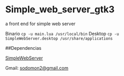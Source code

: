 # Simple_web_server_gtk3
a front end for simple web server

Binario `cp -u main.lua /usr/local/bin`
Desktop `cp -u SimpleWebServer.desktop /usr/share/applications `

##Dependencias

[SimpleWebServer](https://github.com/eidheim/Simple-Web-Server)

Gmail: sodomon2@gmail.com
